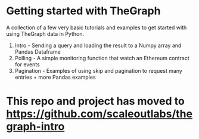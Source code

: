 # Getting started with TheGraph
A collection of a few very basic tutorials and examples to get started with using TheGraph data in Python.

1. Intro - Sending a query and loading the result to a Numpy array and Pandas Dataframe
2. Polling - A simple monitoring function that watch an Ethereum contract for events
3. Pagination - Examples of using skip and pagination to request many entries + more Pandas examples


# This repo and project has moved to https://github.com/scaleoutlabs/thegraph-intro
